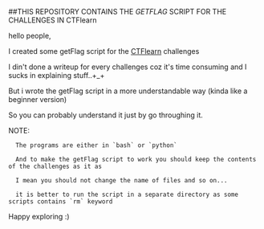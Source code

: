 ##THIS REPOSITORY CONTAINS THE *GETFLAG* SCRIPT FOR THE CHALLENGES IN CTFlearn

hello people,

I created some getFlag script for the [CTFlearn](https://ctflearn.com/) challenges

I din't done a writeup for every challenges coz it's time consuming and I sucks in explaining stuff..+_+

But i wrote the getFlag script in a more understandable way (kinda like a beginner version) 

So you can probably understand it just by go throughing it.

NOTE: 
	  
	  The programs are either in `bash` or `python` 

      And to make the getFlag script to work you should keep the contents of the challenges as it as

	  I mean you should not change the name of files and so on...

	  it is better to run the script in a separate directory as some scripts contains `rm` keyword

Happy exploring :) 